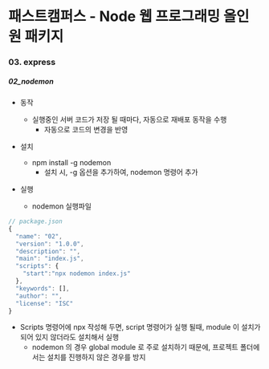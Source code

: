 # 패스트캠퍼스 - Node 웹 프로그래밍 올인원 패키지

### 03. express

##### 02_nodemon

* 동작
  * 실행중인 서버 코드가 저장 될 때마다, 자동으로 재배포 동작을 수행
    * 자동으로 코드의 변경을 반영

* 설치
  * npm install -g nodemon
    * 설치 시, -g 옵션을 추가하여, nodemon 명령어 추가

* 실행
  * nodemon 실행파일







```javascript
// package.json
{
  "name": "02",
  "version": "1.0.0",
  "description": "",
  "main": "index.js",
  "scripts": {
    "start":"npx nodemon index.js"
  },
  "keywords": [],
  "author": "",
  "license": "ISC"
}
```

* Scripts 명령어에 npx 작성해 두면, script 명령어가 실행 될때, module 이 설치가 되어 있지 않더라도 설치해서 실행
  * nodemon 의 경우 global module 로 주로 설치하기 때문에, 프로젝트 폴더에서는 설치를 진행하지 않은 경우를 방지